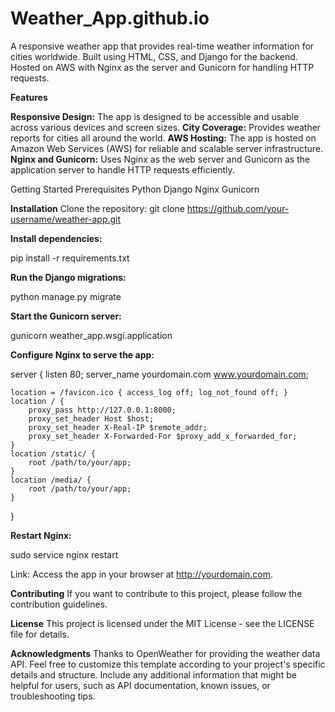 # Weather_App.github.io

A responsive weather app that provides real-time weather information for cities worldwide. Built using HTML, CSS, and Django for the backend. Hosted on AWS with Nginx as the server and Gunicorn for handling HTTP requests.


**Features**

**Responsive Design:** The app is designed to be accessible and usable across various devices and screen sizes.
**City Coverage:** Provides weather reports for cities all around the world.
**AWS Hosting:** The app is hosted on Amazon Web Services (AWS) for reliable and scalable server infrastructure.
**Nginx and Gunicorn:** Uses Nginx as the web server and Gunicorn as the application server to handle HTTP requests efficiently.


Getting Started
Prerequisites
Python
Django 
Nginx 
Gunicorn 

**Installation**
Clone the repository:
git clone https://github.com/your-username/weather-app.git

**Install dependencies:**

pip install -r requirements.txt

**Run the Django migrations:**

python manage.py migrate

**Start the Gunicorn server:**

gunicorn weather_app.wsgi.application

**Configure Nginx to serve the app:**

server {
    listen 80;
    server_name yourdomain.com www.yourdomain.com;
    
    location = /favicon.ico { access_log off; log_not_found off; }
    location / {
        proxy_pass http://127.0.0.1:8000;
        proxy_set_header Host $host;
        proxy_set_header X-Real-IP $remote_addr;
        proxy_set_header X-Forwarded-For $proxy_add_x_forwarded_for;
    }
    location /static/ {
        root /path/to/your/app;
    }
    location /media/ {
        root /path/to/your/app;
    }
}

**Restart Nginx:**

sudo service nginx restart

Link: Access the app in your browser at http://yourdomain.com.

**Contributing**
If you want to contribute to this project, please follow the contribution guidelines.

**License**
This project is licensed under the MIT License - see the LICENSE file for details.

**Acknowledgments**
Thanks to OpenWeather for providing the weather data API.
Feel free to customize this template according to your project's specific details and structure. Include any additional information that might be helpful for users, such as API documentation, known issues, or troubleshooting tips.

